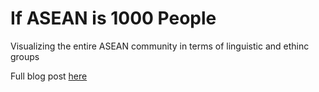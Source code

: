 # If ASEAN is 1000 People

Visualizing the entire ASEAN community in terms of linguistic and ethinc groups

Full blog post [here](https://www.thelostkite.com/asean-community-exploration)
